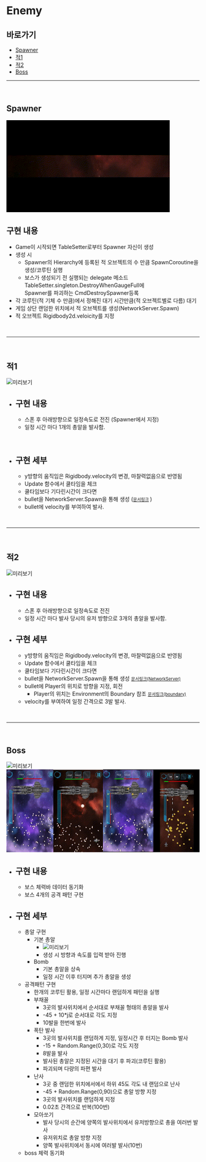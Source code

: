 # Enemy

## 바로가기

  - [Spawner](#spawner)
  - [적1](#적1)
  - [적2](#적2)
  - [Boss](#boss)


---
<br>

## Spawner
  ![미리보기](_Image/Spawner.gif)

## 구현 내용 
  - Game이 시작되면 TableSetter로부터 Spawner 자신이 생성 
  - 생성 시
    - Spawner의 Hierarchy에 등록된 적 오브젝트의 수 만큼 SpawnCoroutine을 생성/코루틴 실행
    - 보스가 생성되기 전 실행되는 delegate 메소드 TableSetter.singleton.DestroyWhenGaugeFull에 
      <br> Spawner를 파괴하는 CmdDestroySpawner등록
  - 각 코루틴(적 기체 수 만큼)에서 정해진 대기 시간만큼(적 오브젝트별로 다름) 대기
  - 게임 상단 랜덤한 위치에서 적 오브젝트를 생성(NetworkServer.Spawn)
  - 적 오브젝트 Rigidbody2d.veloicity를 지정

<br>

---
<br>

## 적1
  ![미리보기](_Image/적1.gif)

- <H2>구현 내용 </H2>
 
  - 스폰 후 아래방향으로 일정속도로 전진 (Spawner에서 지정)
  - 일정 시간 마다 1개의 총알을 발사함.

<br>

- <H2>구현 세부 </H2>

  - y방향의 움직임은 Rigidbody.velocity의 변경, 마찰력없음으로 반영됨
  - Update 함수에서 쿨타임을 체크
  - 쿨타임보다 기다린시간이 크다면
  - bullet을 NetworkServer.Spawn을 통해 생성 (<span style="font-size:80%">[문서링크]() </span>)
  - bullet에 velocity를 부여하여 발사.

<br>

---
<br>

## 적2
![미리보기](_Image/적2.gif)

- <H2>구현 내용 </H2>
 
  - 스폰 후 아래방향으로 일정속도로 전진
  - 일정 시간 마다 발사 당시의 유저 방향으로 3개의 총알을 발사함.

- <H2>구현 세부 </H2>

  - y방향의 움직임은 Rigidbody.velocity의 변경, 마찰력없음으로 반영됨
  - Update 함수에서 쿨타임을 체크
  - 쿨타임보다 기다린시간이 크다면
  - bullet을 NetworkServer.Spawn을 통해 생성 <span style="font-size:80%">[문서링크(NetworkServer)]() </span>
  - bullet에 Player의 위치로 방향을 지정, 회전
    - Player의 위치는 Environment의 Boundary 참조 <span style="font-size:80%">[문서링크(boundary)](../Environment/Readme.md) </span>
  - velocity를 부여하여 일정 간격으로 3발 발사.
    
<br>

---
<br>

## Boss

![미리보기](_Image/Boss등장.gif)<br>
![미리보기](_Image/Boss_Pattern.gif)

- <H2>구현 내용 </H2>
 
  - 보스 체력바 데이터 동기화
  - 보스 4개의 공격 패턴 구현
- <H2>구현 세부 </H2>

  - 총알 구현
    - 기본 총알
      - ![미리보기]()
      - 생성 시 방향과 속도를 입력 받아 진행
    - Bomb
      - 기본 총알을 상속
      - 일정 시간 이후 터지며 추가 총알을 생성
  - 공격패턴 구현
    - 한개의 코루틴 활용, 일정 시간마다 랜덤하게 패턴을 실행
    - 부채꼴 
      - 3곳의 발사위치에서 순서대로 부채꼴 형태의 총알을 발사
      - -45 + 10*j로 순서대로 각도 지정
      - 10발을 한번에 발사
    - 폭탄 발사 
      - 3곳의 발사위치를 랜덤하게 지정, 일정시간 후 터지는 Bomb 발사
      - -15 + Random.Range(0,30)로 각도 지정
      - 8발을 발사
      - 발사된 총알은 지정된 시간을 대기 후 파괴(코루틴 활용)
      - 파괴되며 다량의 파편 발사
    - 난사 
      - 3곳 중 랜덤한 위치에서에서 하위 45도 각도 내 랜덤으로 난사
      -  -45 + Random.Range(0,90)으로 총알 방향 지정
      - 3곳의 발사위치를 랜덤하게 지정
      - 0.02초 간격으로 반복(100번)
    - 모아쏘기
      - 발사 당시의 순간에 양쪽의 발사위치에서 유저방향으로 총을 여러번 발사
      - 유저위치로 총알 방향 지정
      - 양쪽 발사위치에서 동시에 여러발 발사(10번)
  - boss 체력 동기화
